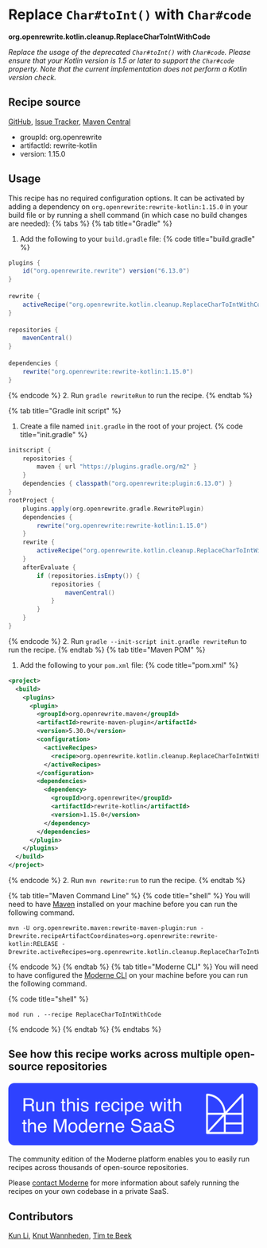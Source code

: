 # Replace `Char#toInt()` with `Char#code`

**org.openrewrite.kotlin.cleanup.ReplaceCharToIntWithCode**

_Replace the usage of the deprecated `Char#toInt()` with `Char#code`. Please ensure that your Kotlin version is 1.5 or later to support the `Char#code` property. Note that the current implementation does not perform a Kotlin version check._

## Recipe source

[GitHub](https://github.com/openrewrite/rewrite-kotlin/blob/main/src/main/java/org/openrewrite/kotlin/cleanup/ReplaceCharToIntWithCode.java), [Issue Tracker](https://github.com/openrewrite/rewrite-kotlin/issues), [Maven Central](https://central.sonatype.com/artifact/org.openrewrite/rewrite-kotlin/1.15.0/jar)

* groupId: org.openrewrite
* artifactId: rewrite-kotlin
* version: 1.15.0


## Usage

This recipe has no required configuration options. It can be activated by adding a dependency on `org.openrewrite:rewrite-kotlin:1.15.0` in your build file or by running a shell command (in which case no build changes are needed): 
{% tabs %}
{% tab title="Gradle" %}
1. Add the following to your `build.gradle` file:
{% code title="build.gradle" %}
```groovy
plugins {
    id("org.openrewrite.rewrite") version("6.13.0")
}

rewrite {
    activeRecipe("org.openrewrite.kotlin.cleanup.ReplaceCharToIntWithCode")
}

repositories {
    mavenCentral()
}

dependencies {
    rewrite("org.openrewrite:rewrite-kotlin:1.15.0")
}
```
{% endcode %}
2. Run `gradle rewriteRun` to run the recipe.
{% endtab %}

{% tab title="Gradle init script" %}
1. Create a file named `init.gradle` in the root of your project.
{% code title="init.gradle" %}
```groovy
initscript {
    repositories {
        maven { url "https://plugins.gradle.org/m2" }
    }
    dependencies { classpath("org.openrewrite:plugin:6.13.0") }
}
rootProject {
    plugins.apply(org.openrewrite.gradle.RewritePlugin)
    dependencies {
        rewrite("org.openrewrite:rewrite-kotlin:1.15.0")
    }
    rewrite {
        activeRecipe("org.openrewrite.kotlin.cleanup.ReplaceCharToIntWithCode")
    }
    afterEvaluate {
        if (repositories.isEmpty()) {
            repositories {
                mavenCentral()
            }
        }
    }
}
```
{% endcode %}
2. Run `gradle --init-script init.gradle rewriteRun` to run the recipe.
{% endtab %}
{% tab title="Maven POM" %}
1. Add the following to your `pom.xml` file:
{% code title="pom.xml" %}
```xml
<project>
  <build>
    <plugins>
      <plugin>
        <groupId>org.openrewrite.maven</groupId>
        <artifactId>rewrite-maven-plugin</artifactId>
        <version>5.30.0</version>
        <configuration>
          <activeRecipes>
            <recipe>org.openrewrite.kotlin.cleanup.ReplaceCharToIntWithCode</recipe>
          </activeRecipes>
        </configuration>
        <dependencies>
          <dependency>
            <groupId>org.openrewrite</groupId>
            <artifactId>rewrite-kotlin</artifactId>
            <version>1.15.0</version>
          </dependency>
        </dependencies>
      </plugin>
    </plugins>
  </build>
</project>
```
{% endcode %}
2. Run `mvn rewrite:run` to run the recipe.
{% endtab %}

{% tab title="Maven Command Line" %}
{% code title="shell" %}
You will need to have [Maven](https://maven.apache.org/download.cgi) installed on your machine before you can run the following command.

```shell
mvn -U org.openrewrite.maven:rewrite-maven-plugin:run -Drewrite.recipeArtifactCoordinates=org.openrewrite:rewrite-kotlin:RELEASE -Drewrite.activeRecipes=org.openrewrite.kotlin.cleanup.ReplaceCharToIntWithCode
```
{% endcode %}
{% endtab %}
{% tab title="Moderne CLI" %}
You will need to have configured the [Moderne CLI](https://docs.moderne.io/moderne-cli/cli-intro) on your machine before you can run the following command.

{% code title="shell" %}
```shell
mod run . --recipe ReplaceCharToIntWithCode
```
{% endcode %}
{% endtab %}
{% endtabs %}

## See how this recipe works across multiple open-source repositories

[![Moderne Link Image](/.gitbook/assets/ModerneRecipeButton.png)](https://app.moderne.io/recipes/org.openrewrite.kotlin.cleanup.ReplaceCharToIntWithCode)

The community edition of the Moderne platform enables you to easily run recipes across thousands of open-source repositories.

Please [contact Moderne](https://moderne.io/product) for more information about safely running the recipes on your own codebase in a private SaaS.

## Contributors
[Kun Li](mailto:kun@moderne.io), [Knut Wannheden](mailto:knut@moderne.io), [Tim te Beek](mailto:tim@moderne.io)
